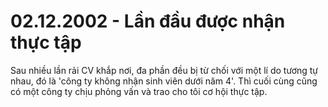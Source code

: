 # 02.12.2002 - Lần đầu được nhận thực tập

Sau nhiều lần rải CV khắp nơi, đa phần đều bị từ chối với một lí do
tương tự nhau, đó là 'công ty không nhận sinh viên dưới năm 4'.
Thì cuối cùng cũng có một công ty chịu phỏng vấn và trao cho tôi cơ hội
thực tập.
